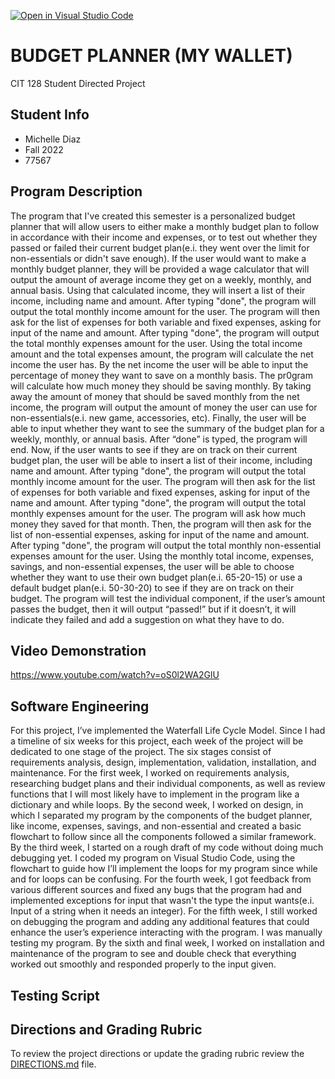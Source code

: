 [![Open in Visual Studio Code](https://classroom.github.com/assets/open-in-vscode-c66648af7eb3fe8bc4f294546bfd86ef473780cde1dea487d3c4ff354943c9ae.svg)](https://classroom.github.com/online_ide?assignment_repo_id=8987496&assignment_repo_type=AssignmentRepo)
# BUDGET PLANNER (MY WALLET)

CIT 128 Student Directed Project

## Student Info

* Michelle Diaz
* Fall 2022
* 77567

## Program Description
The program that I've created this semester is a personalized budget planner that will allow users to either make a monthly budget plan to follow in accordance with their income and expenses, or to test out whether they passed or failed their current budget plan(e.i. they went over the limit for non-essentials or didn't save enough). If the user would want to make a monthly budget planner, they will be provided a wage calculator that will output the amount of average income they get on a weekly, monthly, and annual basis. Using that calculated income, they will insert a list of their income, including name and amount. After typing "done", the program will output the total monthly income amount for the user. The program will then ask for the list of expenses for both variable and fixed expenses, asking for input of the name and amount. After typing "done", the program will output the total monthly expenses amount for the user. Using the total income amount and the total expenses amount, the program will calculate the net income the user has. By the net income the user will be able to input the percentage of money they want to save on a monthly basis. The pr0gram will calculate how much money they should be saving monthly. By taking away the amount of money that should be saved monthly from the  net income, the program will output the amount of money the user can use for non-essentials(e.i. new game, accessories, etc). Finally, the user will be able to input whether they want to see the summary of the budget plan for a weekly, monthly, or annual basis. After “done” is typed, the program will end. Now, if the user wants to see if they are on track on their current budget plan, the user will be able to insert a list of their income, including name and amount. After typing "done", the program will output the total monthly income amount for the user. The program will then ask for the list of expenses for both variable and fixed expenses, asking for input of the name and amount. After typing "done", the program will output the total monthly expenses amount for the user. The program will ask how much money they saved for that month. Then, the program will then ask for the list of non-essential expenses, asking for input of the name and amount. After typing "done", the program will output the total monthly non-essential expenses amount for the user. Using the monthly total income, expenses, savings, and non-essential expenses, the user will be able to choose whether they want to use their own budget plan(e.i. 65-20-15) or use a default budget plan(e.i. 50-30-20) to see if they are on track on their budget. The program will test the individual component, if the user’s amount passes the budget, then it will output “passed!” but if it doesn’t, it will indicate they failed and add a suggestion on what they have to do. 

## Video Demonstration  
https://www.youtube.com/watch?v=oS0l2WA2GlU 

## Software Engineering
For this project, I’ve implemented the Waterfall Life Cycle Model. Since I had a timeline of six weeks for this project, each week of the project will be dedicated to one stage of the project. The six stages consist of requirements analysis, design, implementation, validation, installation, and maintenance. For the first week, I worked on requirements analysis, researching budget plans and their individual components, as well as review functions that I will most likely have to implement in the program like a dictionary and while loops. By the second week, I worked on design, in which I separated my program by the components of the budget planner, like income, expenses, savings, and non-essential and created a basic flowchart to follow since all the components followed a similar framework. By the third week, I started on a rough draft of my code without doing much debugging yet. I coded my program on Visual Studio Code, using the flowchart to guide how I’ll implement the loops for my program since while and for loops can be confusing. For the fourth week, I got feedback from various different sources and fixed any bugs that the program had and implemented exceptions for input that wasn't the type the input wants(e.i. Input of a string when it needs an integer). For the fifth week, I still worked on debugging the program and adding any additional features that could enhance the user’s experience interacting with the program. I was manually testing my program. By the sixth and final week, I worked on installation and maintenance of the program to see and double check that everything worked out smoothly and responded properly to the input given. 

## Testing Script


## Directions and Grading Rubric

To review the project directions or update the grading rubric review the [DIRECTIONS.md](DIRECTIONS.md) file.
